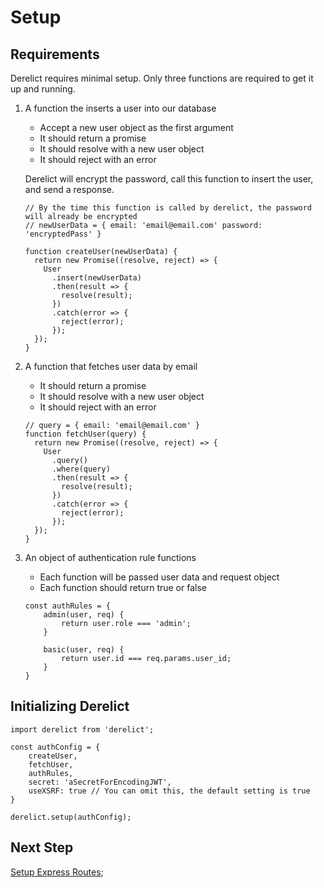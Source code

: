 # Setup

## Requirements

Derelict requires minimal setup. Only three functions are required to get it up and running.

1. A function the inserts a user into our database
    - Accept a new user object as the first argument
    - It should return a promise
    - It should resolve with a new user object
    - It should reject with an error
    
    Derelict will encrypt the password, call this function to insert the user, and send a response.

    ```
    // By the time this function is called by derelict, the password will already be encrypted
    // newUserData = { email: 'email@email.com' password: 'encryptedPass' }
     
    function createUser(newUserData) {
      return new Promise((resolve, reject) => {
        User
          .insert(newUserData)
          .then(result => {
            resolve(result);
          })
          .catch(error => {
            reject(error);
          });
      });
    }
    
    ```
    

1. A function that fetches user data by email 
    - It should return a promise
    - It should resolve with a new user object
    - It should reject with an error

    ```
    // query = { email: 'email@email.com' }
    function fetchUser(query) {
      return new Promise((resolve, reject) => {
        User
          .query()
          .where(query)
          .then(result => {
            resolve(result);
          })
          .catch(error => {
            reject(error);
          });
      });
    }
    ```

1. An object of authentication rule functions
    - Each function will be passed user data and request object
    - Each function should return true or false
    
    ```
    const authRules = {
        admin(user, req) {
            return user.role === 'admin';
        }
        
        basic(user, req) {
            return user.id === req.params.user_id;
        }
    }
    
    ```
    
## Initializing Derelict

```
import derelict from 'derelict';

const authConfig = {
    createUser,
    fetchUser,
    authRules,
    secret: 'aSecretForEncodingJWT',
    useXSRF: true // You can omit this, the default setting is true
}

derelict.setup(authConfig);
```

## Next Step

[Setup Express Routes](./express_routes.md);
